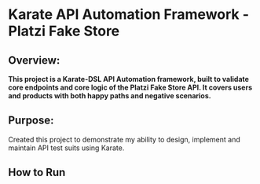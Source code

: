 # Karate API Automation  Framework - Platzi Fake Store

## Overview:
**This project is a Karate-DSL API Automation framework, built to validate 
core endpoints and core logic of the Platzi Fake Store API. It covers users and 
products with both happy paths and negative scenarios.**

## Purpose:
Created this project to demonstrate my ability to design, implement and maintain
API test suits using Karate.

## How to Run
